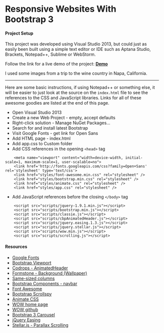 # Responsive Websites With Bootstrap 3

#### Project Setup

This project was developed using Visual Studio 2013, but could just as easily been built using a simple text editor or IDE such as Aptana Studio, Brackets, Notepad++, Sublime or WebStorm.

Follow the link for a live demo of the project:
<a href="http://www.doug-duril.com/pages/demos/responsive-web-page/index.html" target="_blank"><strong>Demo</strong></a>

I used some images from a trip to the wine country in Napa, California.

***

Here are some basic instructions, if using Notepad++ or something else, it will be easier to just look at the source on the <code>index.html</code> file to see the references to the CSS and JavaScript libraries. Links
for all of these awesome goodies are listed at the end of this page.

* Open Visual Studio 2013
* Create a new Web Project - empty, accept defaults
* Right-click solution - Manage NuGet Packages...
* Search for and install latest Bootstrap
* Visit Google Fonts - get link for Open Sans
* Add HTML page - index.html
* Add app.css to Custom folder
* Add CSS references in the opening `<head>` tag

```
    <meta name="viewport" content="width=device-width, initial-scale=1, maximum-scale=1, user-scalable=no">
    <link href='http://fonts.googleapis.com/css?family=Open+Sans' rel='stylesheet' type='text/css'>
    <link href="styles/font-awesome.min.css" rel="stylesheet" />
    <link href="styles/bootstrap.min.css" rel="stylesheet" />
    <link href="styles/animate.css" rel="stylesheet" />
    <link href="styles/app.css" rel="stylesheet" />
```
	
* Add JavaScript references before the closing `</body>` tag 

```
    <script src="scripts/jquery-1.9.1.min.js"></script>
    <script src="scripts/bootstrap.min.js"></script>
    <script src="scripts/classie.js"></script>
    <script src="scripts/cbpAnimatedHeader.js"></script>
    <script src="scripts/jquery.easing.1.3.js"></script>
    <script src="scripts/jquery.stellar.js"></script>
    <script src="scripts/wow.min.js"></script>
    <script src="scripts/scrolling.js"></script>
```

#### Resources

* <a href="https://www.google.com/fonts#" target="_blank">Google Fonts</a>
* <a href="http://getbootstrap.com/css/" target="_blank">Bootstrap Viewport</a>
* <a href="https://github.com/codrops/AnimatedHeader" target="_blank">Codrops - AnimatedHeader</a>
* <a href="http://formstone.it/components/background/" target="_blank">Formstone - Background (Wallpaper)</a>
* <a href="http://www.minimit.com/articles/solutions-tutorials/bootstrap-3-responsive-columns-of-same-height" target="_blank">Same-sized columns</a>	
* <a href="http://getbootstrap.com/components/" target="_blank">Bootstrap Components - navbar</a>
* <a href="http://fortawesome.github.io/Font-Awesome/" target="_blank">Font Awesome</a>
* <a href="http://getbootstrap.com/javascript/#scrollspy" target="_blank">Bootstrap Scrollspy</a>
* <a href="http://daneden.github.io/animate.css/" target="_blank">Animate CSS</a>
* <a href="http://mynameismatthieu.com/WOW/index.html" target="_blank">WOW home page</a>
* <a href="https://github.com/matthieua/WOW" target="_blank">WOW github</a>
* <a href="http://getbootstrap.com/javascript/#carousel" target="_blank">Bootstrap 3 Carousel</a>
* <a href="http://gsgd.co.uk/sandbox/jquery/easing/" target="_blank">jQuery Easing</a>
* <a href="http://markdalgleish.com/projects/stellar.js/" target="_blank">Stellar.js -  Parallax Scrolling</a>
